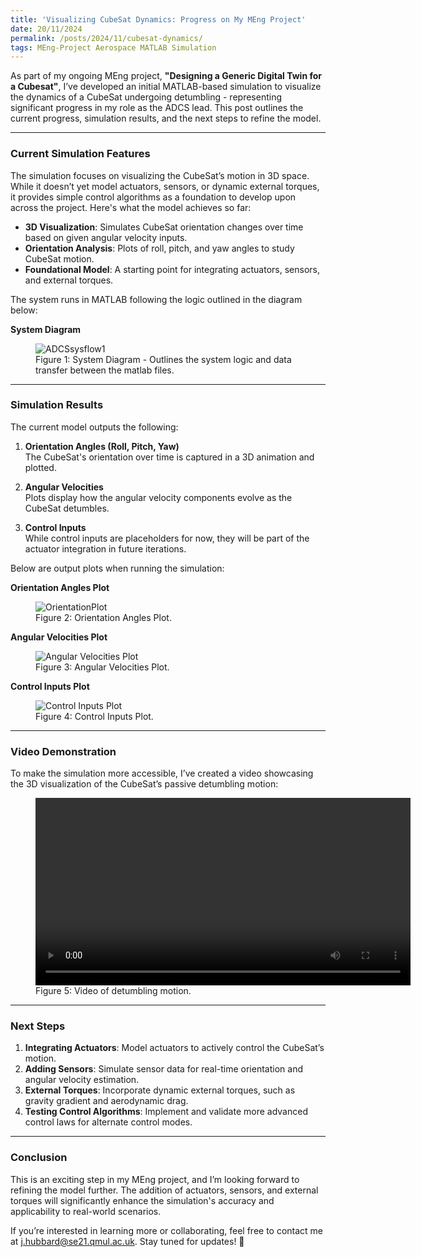 ```yaml
---
title: 'Visualizing CubeSat Dynamics: Progress on My MEng Project'
date: 20/11/2024
permalink: /posts/2024/11/cubesat-dynamics/
tags: MEng-Project Aerospace MATLAB Simulation
---
```


As part of my ongoing MEng project, **"Designing a Generic Digital Twin for a Cubesat"**, I’ve developed an initial MATLAB-based simulation to visualize the dynamics of a CubeSat undergoing detumbling - representing significant progress in my role as the ADCS lead. This post outlines the current progress, simulation results, and the next steps to refine the model.

---

### **Current Simulation Features**

The simulation focuses on visualizing the CubeSat’s motion in 3D space. While it doesn’t yet model actuators, sensors, or dynamic external torques, it provides simple control algorithms as a foundation to develop upon across the project. Here's what the model achieves so far:

- **3D Visualization**: Simulates CubeSat orientation changes over time based on given angular velocity inputs.
- **Orientation Analysis**: Plots of roll, pitch, and yaw angles to study CubeSat motion.
- **Foundational Model**: A starting point for integrating actuators, sensors, and external torques.

The system runs in MATLAB following the logic outlined in the diagram below:

**System Diagram**  
<figure>
  <img src="https://raw.githubusercontent.com/Joosty/Joosty.github.io/master/images/ADCSsysflow1.png" alt="ADCSsysflow1">
  <figcaption>Figure 1: System Diagram - Outlines the system logic and data transfer between the matlab files.</figcaption>
</figure>

---

### **Simulation Results**

The current model outputs the following:

1. **Orientation Angles (Roll, Pitch, Yaw)**  
   The CubeSat's orientation over time is captured in a 3D animation and plotted.

2. **Angular Velocities**  
   Plots display how the angular velocity components evolve as the CubeSat detumbles.

3. **Control Inputs**  
   While control inputs are placeholders for now, they will be part of the actuator integration in future iterations.

Below are output plots when running the simulation:

**Orientation Angles Plot**  
<figure>
  <img src="https://raw.githubusercontent.com/Joosty/Joosty.github.io/master/images/OrientationAnglesPlot.png" alt="OrientationPlot">
  <figcaption>Figure 2: Orientation Angles Plot.</figcaption>
</figure>

**Angular Velocities Plot**  
<figure>
  <img src="https://raw.githubusercontent.com/Joosty/Joosty.github.io/master/images/AngularVelocitiesPlot.png" alt="Angular Velocities Plot">
  <figcaption>Figure 3: Angular Velocities Plot.</figcaption>
</figure>
  
**Control Inputs Plot**  
<figure>
  <img src="https://raw.githubusercontent.com/Joosty/Joosty.github.io/master/images/Controlplot.png" alt="Control Inputs Plot">
  <figcaption>Figure 4: Control Inputs Plot.</figcaption>
</figure>

---

### **Video Demonstration**

To make the simulation more accessible, I’ve created a video showcasing the 3D visualization of the CubeSat’s passive detumbling motion:

<figure>
    <video controls width="600">
        <source src="https://raw.githubusercontent.com/Joosty/Joosty.github.io/master/images/detumble.mp4" type="video/mp4">
        Your browser does not support the video tag.
    </video>
    <figcaption>Figure 5: Video of detumbling motion.</figcaption>
</figure>


---

### **Next Steps**

1. **Integrating Actuators**: Model actuators to actively control the CubeSat’s motion.
2. **Adding Sensors**: Simulate sensor data for real-time orientation and angular velocity estimation.
3. **External Torques**: Incorporate dynamic external torques, such as gravity gradient and aerodynamic drag.
4. **Testing Control Algorithms**: Implement and validate more advanced control laws for alternate control modes.

---

### **Conclusion**

This is an exciting step in my MEng project, and I’m looking forward to refining the model further. The addition of actuators, sensors, and external torques will significantly enhance the simulation's accuracy and applicability to real-world scenarios.

If you’re interested in learning more or collaborating, feel free to contact me at j.hubbard@se21.qmul.ac.uk. Stay tuned for updates! 🚀

